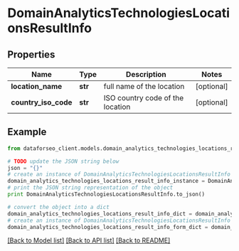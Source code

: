 # DomainAnalyticsTechnologiesLocationsResultInfo


## Properties

Name | Type | Description | Notes
------------ | ------------- | ------------- | -------------
**location_name** | **str** | full name of the location | [optional] 
**country_iso_code** | **str** | ISO country code of the location | [optional] 

## Example

```python
from dataforseo_client.models.domain_analytics_technologies_locations_result_info import DomainAnalyticsTechnologiesLocationsResultInfo

# TODO update the JSON string below
json = "{}"
# create an instance of DomainAnalyticsTechnologiesLocationsResultInfo from a JSON string
domain_analytics_technologies_locations_result_info_instance = DomainAnalyticsTechnologiesLocationsResultInfo.from_json(json)
# print the JSON string representation of the object
print DomainAnalyticsTechnologiesLocationsResultInfo.to_json()

# convert the object into a dict
domain_analytics_technologies_locations_result_info_dict = domain_analytics_technologies_locations_result_info_instance.to_dict()
# create an instance of DomainAnalyticsTechnologiesLocationsResultInfo from a dict
domain_analytics_technologies_locations_result_info_form_dict = domain_analytics_technologies_locations_result_info.from_dict(domain_analytics_technologies_locations_result_info_dict)
```
[[Back to Model list]](../README.md#documentation-for-models) [[Back to API list]](../README.md#documentation-for-api-endpoints) [[Back to README]](../README.md)



